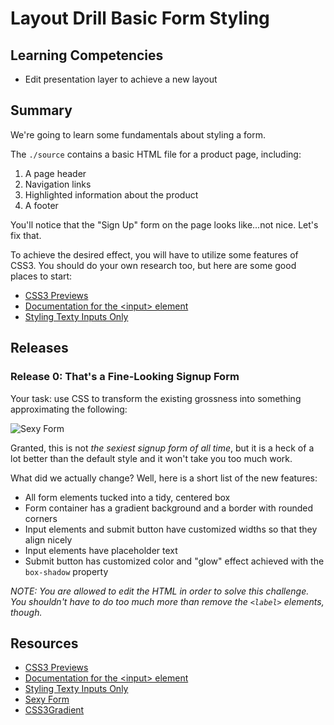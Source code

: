 # Layout Drill Basic Form Styling

## Learning Competencies

* Edit presentation layer to achieve a new layout

## Summary

We're going to learn some fundamentals about styling a form.

The `./source` contains a basic HTML file for a product page, including:

1. A page header
2. Navigation links
3. Highlighted information about the product
4. A footer

You'll notice that the "Sign Up" form on the page looks like...not nice.  Let's
fix that.

To achieve the desired effect, you will have to utilize some features of CSS3.
You should do your own research too, but here are some good places to start:

- [CSS3 Previews][]
- [Documentation for the &lt;input&gt; element][]
- [Styling Texty Inputs Only][]

## Releases

### Release 0: That's a Fine-Looking Signup Form

Your task: use CSS to transform the existing grossness into something
approximating the following:

![Sexy Form][]

Granted, this is not *the sexiest signup form of all time*, but it is a heck of
a lot better than the default style and it won't take you too much work.

What did we actually change?  Well, here is a short list of the new features:

* All form elements tucked into a tidy, centered box
* Form container has a gradient background and a border with rounded corners
* Input elements and submit button have customized widths so that they align nicely
* Input elements have placeholder text
* Submit button has customized color and "glow" effect achieved with the `box-shadow` property

*NOTE: You are allowed to edit the HTML in order to solve this challenge.  You
shouldn't have to do too much more than remove the `<label>` elements, though.*

<!--## Optimize Your Learning-->

## Resources

* [CSS3 Previews][]
* [Documentation for the &lt;input&gt; element][]
* [Styling Texty Inputs Only][]
* [Sexy Form][]
* [CSS3Gradient][]

[CSS3 Previews]: http://www.css3.info/preview/
[Documentation for the &lt;input&gt; element]: https://developer.mozilla.org/en-US/docs/HTML/Element/input
[Styling Texty Inputs Only]: http://css-tricks.com/styling-texty-inputs-only/
[Sexy Form]: http://f.cl.ly/items/3c422L302j0z1j0j0w24/sexy_form.png
[CSS3Gradient]: http://css3files.com/gradient/
